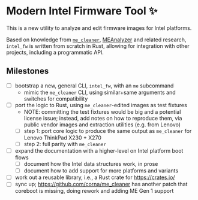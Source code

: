 # Modern Intel Firmware Tool :sparkles:

This is a new utility to analyze and edit firmware images for Intel platforms.

Based on knowledge from [`me_cleaner`](https://github.com/corna/me_cleaner),
[MEAnalyzer](https://github.com/platomav/meanalyzer) and related research,
`intel_fw` is written from scratch in Rust, allowing for integration with other
projects, including a programmatic API.

## Milestones

- [ ] bootstrap a new, general CLI, `intel_fw`, with an `me` subcommand
    - mimic the `me_cleaner` CLI, using similar+same arguments and switches for
      compatibility
- [ ] port the logic to Rust, using `me_cleaner`-edited images as test fixtures
    - NOTE: committing the test fixtures would be big and a potential license
      issue; instead, add notes on how to reproduce them, via public vendor
      images and extraction utilities (e.g. from Lenovo)
    - [ ] step 1: port core logic to produce the same output as `me_cleaner` for
        Lenovo ThinkPad X230 + X270
    - [ ] step 2: full parity with `me_cleaner`
- [ ] expand the documentation with a higher-level on Intel platform boot flows
    - [ ] document how the Intel data structures work, in prose
    - [ ] document how to add support for more platforms and variants
- [ ] work out a reusable library, i.e., a Rust crate for <https://crates.io/>
- [ ] sync up; <https://github.com/corna/me_cleaner> has another patch that
      coreboot is missing, doing rework and adding ME Gen 1 support
